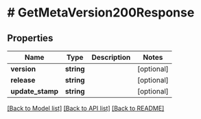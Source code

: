 # # GetMetaVersion200Response

## Properties

Name | Type | Description | Notes
------------ | ------------- | ------------- | -------------
**version** | **string** |  | [optional]
**release** | **string** |  | [optional]
**update_stamp** | **string** |  | [optional]

[[Back to Model list]](../../README.md#models) [[Back to API list]](../../README.md#endpoints) [[Back to README]](../../README.md)
